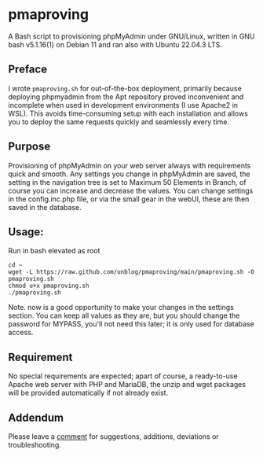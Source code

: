 # pmaproving

A Bash script to provisioning phpMyAdmin under GNU/Linux, written in GNU bash v5.1.16(1) on Debian 11 and ran also with Ubuntu 22.04.3 LTS.

## Preface

I wrote `pmaproving.sh` for out-of-the-box deployment, primarily because deploying phpmyadmin from the Apt repository proved inconvenient and incomplete when used in development environments (I use Apache2 in WSL). This avoids time-consuming setup with each installation and allows you to deploy the same requests quickly and seamlessly every time.

## Purpose

Provisioning of phpMyAdmin on your web server always with requirements quick and smooth. Any settings you change in phpMyAdmin are saved, the setting in the navigation tree is set to Maximum 50 Elements in Branch, of course you can increase and decrease the values. You can change settings in the config.inc.php file, or via the small gear in the webUI, these are then saved in the database.

## Usage:

Run in bash elevated as root

```
cd ~
wget -L https://raw.github.com/unblog/pmaproving/main/pmaproving.sh -O pmaproving.sh
chmod u+x pmaproving.sh
./pmaproving.sh
```
Note. now is a good opportunity to make your changes in the settings section. You can keep all values ​​as they are, but you should change the password for MYPASS, you'll not need this later; it is only used for database access.

## Requirement

No special requirements are expected; apart of course, a ready-to-use Apache web server with PHP and MariaDB, the unzip and wget packages will be provided automatically if not already exist.

## Addendum

Please leave a [comment](https://github.com/unblog/pmaproving/discussions) for suggestions, additions, deviations or troubleshooting.